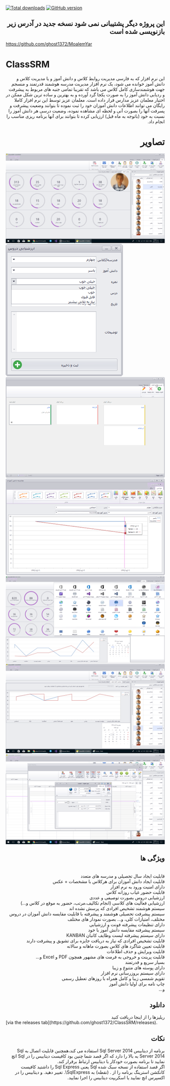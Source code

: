 [![Total downloads](https://img.shields.io/github/downloads/ghost1372/ClassSRM/total.svg)](https://github.com/ghost1372/ClassSRM/releases)
[![GitHub version](https://badge.fury.io/gh/ghost1372%2FClassSRM.svg)](https://badge.fury.io/gh/ghost1372%2FClassSRM)

## <div dir="rtl"> این پروژه دیگر پشتیبانی نمی شود نسخه جدید در آدرس زیر بازنویسی شده است</div>
https://github.com/ghost1372/MoalemYar

# ClassSRM
 <div dir="rtl">
این نرم افزار که به فارسی مدیریت روابط کلاس و دانش آموز و یا مدیریت کلاس و دانش آموز خوانده می شود، یک نرم افزار مدیریت مدرسه هوشمند قدرتمند و منسجم جهت هوشمندسازی کامل کلاس می باشد که تقریبا تمامی جنبه های مربوط به پیشرفت و ردیابی دانش آموز  را به صورت یکجا گرد آورده و به بهترین و ساده ترین شکل ممکن در اختیار معلمان عزیز مدارس قرار داده است. معلمان عزیز توسط این نرم افزار کاملا رایگان می توانند اطلاعات دانش آموزان خود را ثبت نموده تا بتوانند وضعیت پیشرفت و پسرفت آنها را بصورت آنی و لحظه ای مشاهده نموده، وضعیت درسی هر دانش آموز را نسبت به خود (باتوجه به ماه قبل) ارزیابی کرده تا بتوانند برای آنها برنامه ریزی مناسب را انجام داد.
</div>

# <div dir="rtl"> تصاویر</div>

![Optional Text](Scren.png)
![Optional Text](Screen1.png)
![Optional Text](Screen2.png)
![Optional Text](Screen3.png)
![Optional Text](Screen4.png)
![Optional Text](Screen5.png)
![Optional Text](Screen6.png)
## <div dir="rtl">ویژگی ها</div>
<div dir="rtl">
<br>قابلیت ایجاد سال تحصیلی و مدرسه های متعدد
<br>قابلیت ایجاد دانش آموزان برای هرکلاس با مشخصات + عکس
<br>دارای امنیت ورود به نرم افزار
<br>قابلیت حضور غیاب روزانه کلاس
<br>ارزشیابی دروس بصورت توصیفی و عددی
<br>ارزشیابی فعالیت های کلاسی (انجام تکالیف،مرتب، حضور به موقع در کلاس و…)
<br>سیستم هوشمند تشخیص افرادی که پرسش نشده اند
<br>سیستم پیشرفت تحصیلی هوشمند و پیشرفته با قابلیت مقایسه دانش آموزان در دروس مختلف، امتیازات کلی، و… بصورت نمودار های مختلف
<br>دارای تنظیمات پیشرفته فونت و ارزشیابی
<br>سیستم پیشرفته مقایسه دانش آموز با خود
<br>دارای سیستم پیشرفته لیست وظایف کانبان KANBAN
<br>قابلیت تشخیص افرادی که نیاز به دریافت جایزه برای تشویق و پیشرفت دارند
<br>قابلیت تعیین شاگرد های کلاس بصورت ماهانه و سالانه
<br>قابلیت ویرایش و حذف اطلاعات
<br>قابلیت پرینت و خروجی به فرمت های مشهور همچون PDF و Excel و…
<br>بسیار سریع و قدرتمند
<br>دارای پوسته های متنوع و زیبا
<br>دارای سیستم بروزرسانی نرم افزار
<br>تقویم شمسی زیبا و کامل همراه با روزهای تعطیل رسمی
<br>چاپ نامه برای اولیا دانش آموز
<br>و…
</div>

## <div dir="rtl">دانلود</div>

<div dir="rtl">
ریلیزها را از اینجا دریافت کنید
</div>
 [via the releases tab](https://github.com/ghost1372/ClassSRM/releases).<br>

## <div dir="rtl">نکات</div>

 <div dir="rtl">
 برنامه از دیتابیس Sql Server 2014 استفاده می کند،همچنین قابلیت اتصال به Sql Server 2014 به بالا را دارد که اگر قصد شما چنین بود کافیست دیتابیس را در Sql اتچ نمایید تا برنامه بصورت خودکار با دیتابیس ارتباط برقرار کند.
 <br>
 اگر قصد استفاده از نسخه سبک شده Sql یعنی Sql Express را داشتید کافیست کانکشن استرینگ برنامه را از . (نقطه) به SqlExpress\. تغییر دهید. و دیتابیس را در اکسپرس اتچ نمایید یا اسکریپت دیتابیس را اجرا نمایید.
 </div>
